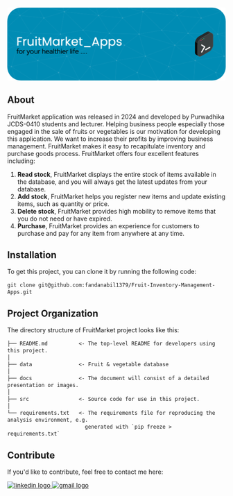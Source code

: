 ![Header](./docs/header.png)

## About

FruitMarket application was released in 2024 and developed by Purwadhika JCDS-0410 students and lecturer. Helping business people especially those engaged in the sale of fruits or vegetables is our motivation for developing this application. We want to increase their profits by improving business management. FruitMarket makes it easy to recapitulate inventory and purchase goods process. FruitMarket offers four excellent features including:

1. **Read stock**, FruitMarket displays the entire stock of items available in the database, and you will always get the latest updates from your database.
2. **Add stock**, FruitMarket helps you register new items and update existing items, such as quantity or price.
3. **Delete stock**, FruitMarket provides high mobility to remove items that you do not need or have expired.
4. **Purchase**, FruitMarket provides an experience for customers to purchase and pay for any item from anywhere at any time.

## Installation

To get this project, you can clone it by running the following code:

    git clone git@github.com:fandanabil1379/Fruit-Inventory-Management-Apps.git

    
## Project Organization

The directory structure of FruitMarket project looks like this:

    ├── README.md          <- The top-level README for developers using this project.
    │
    ├── data               <- Fruit & vegetable database
    │
    ├── docs               <- The document will consist of a detailed presentation or images.
    │
    ├── src                <- Source code for use in this project.
    │
    └── requirements.txt   <- The requirements file for reproducing the analysis environment, e.g.
                             generated with `pip freeze > requirements.txt`

## Contribute

If you'd like to contribute, feel free to contact me here:

<a href="https://www.linkedin.com/in/shafandanabilsembodo/" target="_blank">
    <img src="https://raw.githubusercontent.com/maurodesouza/profile-readme-generator/master/src/assets/icons/social/linkedin/default.svg" width="52" height="40" alt="linkedin logo"/>
  </a>
  <a href="mailto:shafanda.nabil.s@gmail.com" target="_blank">
    <img src="https://raw.githubusercontent.com/maurodesouza/profile-readme-generator/master/src/assets/icons/social/gmail/default.svg"  width="52" height="40" alt="gmail logo"/>
  </a>
